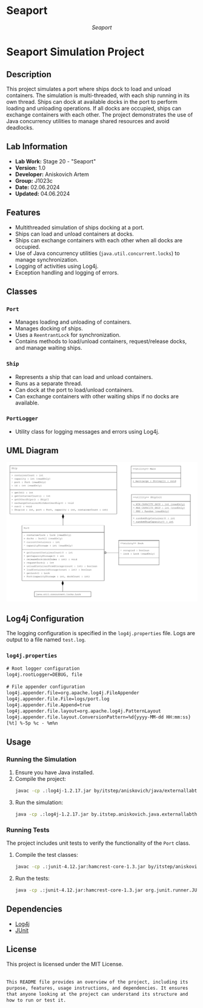# Seaport

<p align="center">
  <p align="center">
    <a href="https://github.com/Aniskovichav/ExternalLabThreads" target="_blank">
    </a>
  </p>
  <p align="center"><i>
    Seaport 
  </i></p>

# Seaport Simulation Project

## Description
This project simulates a port where ships dock to load and unload containers. The simulation is multi-threaded, with each ship running in its own thread. Ships can dock at available docks in the port to perform loading and unloading operations. If all docks are occupied, ships can exchange containers with each other. The project demonstrates the use of Java concurrency utilities to manage shared resources and avoid deadlocks.

## Lab Information
- **Lab Work:** Stage 20 - "Seaport"
- **Version:** 1.0
- **Developer:** Aniskovich Artem
- **Group:** J1023c
- **Date:** 02.06.2024
- **Updated:** 04.06.2024

## Features
- Multithreaded simulation of ships docking at a port.
- Ships can load and unload containers at docks.
- Ships can exchange containers with each other when all docks are occupied.
- Use of Java concurrency utilities (`java.util.concurrent.locks`) to manage synchronization.
- Logging of activities using Log4j.
- Exception handling and logging of errors.

## Classes

### `Port`
- Manages loading and unloading of containers.
- Manages docking of ships.
- Uses a `ReentrantLock` for synchronization.
- Contains methods to load/unload containers, request/release docks, and manage waiting ships.

### `Ship`
- Represents a ship that can load and unload containers.
- Runs as a separate thread.
- Can dock at the port to load/unload containers.
- Can exchange containers with other waiting ships if no docks are available.

### `PortLogger`
- Utility class for logging messages and errors using Log4j.

## UML Diagram

![UML Diagram](https://github.com/Aniskovichav/ExternalLabThreads/blob/master/ExternalLabThreads.png "Seaport")

## Log4j Configuration
The logging configuration is specified in the `log4j.properties` file. Logs are output to a file named `test.log`.

### `log4j.properties`
```properties
# Root logger configuration
log4j.rootLogger=DEBUG, file

# File appender configuration
log4j.appender.file=org.apache.log4j.FileAppender
log4j.appender.file.File=logs/port.log
log4j.appender.file.Append=true
log4j.appender.file.layout=org.apache.log4j.PatternLayout
log4j.appender.file.layout.ConversionPattern=%d{yyyy-MM-dd HH:mm:ss} [%t] %-5p %c - %m%n
```

## Usage
### Running the Simulation
1. Ensure you have Java installed.
2. Compile the project:
    ```sh
    javac -cp .:log4j-1.2.17.jar by/itstep/aniskovich/java/externallabthreads/port/model/logic/*.java
    ```
3. Run the simulation:
    ```sh
    java -cp .:log4j-1.2.17.jar by.itstep.aniskovich.java.externallabthreads.port.model.logic.Port
    ```

### Running Tests
The project includes unit tests to verify the functionality of the `Port` class.

1. Compile the test classes:
    ```sh
    javac -cp .:junit-4.12.jar:hamcrest-core-1.3.jar by/itstep/aniskovich/java/externallabthreads/port/model/logic/*.java
    ```
2. Run the tests:
    ```sh
    java -cp .:junit-4.12.jar:hamcrest-core-1.3.jar org.junit.runner.JUnitCore by.itstep.aniskovich.java.externallabthreads.port.model.logic.PortTest
    ```

## Dependencies
- [Log4j](https://logging.apache.org/log4j/1.2/)
- [JUnit](https://junit.org/junit4/)

## License
This project is licensed under the MIT License.

```

This README file provides an overview of the project, including its purpose, features, usage instructions, and dependencies. It ensures that anyone looking at the project can understand its structure and how to run or test it.

